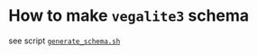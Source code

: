 # How to make `vegalite3` schema

see script [`generate_schema.sh`](https://github.com/procyon-rs/vega_lite_3.rs/blob/master/scripts/generate_schema.sh)
